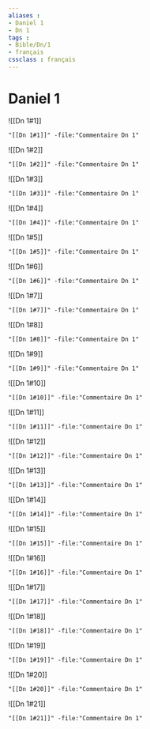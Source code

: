 ```yaml
---
aliases : 
- Daniel 1
- Dn 1
tags : 
- Bible/Dn/1
- français
cssclass : français
---
```


# Daniel 1

![[Dn 1#1]]

```query
"[[Dn 1#1]]" -file:"Commentaire Dn 1"
```

![[Dn 1#2]]

```query
"[[Dn 1#2]]" -file:"Commentaire Dn 1"
```

![[Dn 1#3]]

```query
"[[Dn 1#3]]" -file:"Commentaire Dn 1"
```

![[Dn 1#4]]

```query
"[[Dn 1#4]]" -file:"Commentaire Dn 1"
```

![[Dn 1#5]]

```query
"[[Dn 1#5]]" -file:"Commentaire Dn 1"
```

![[Dn 1#6]]

```query
"[[Dn 1#6]]" -file:"Commentaire Dn 1"
```

![[Dn 1#7]]

```query
"[[Dn 1#7]]" -file:"Commentaire Dn 1"
```

![[Dn 1#8]]

```query
"[[Dn 1#8]]" -file:"Commentaire Dn 1"
```

![[Dn 1#9]]

```query
"[[Dn 1#9]]" -file:"Commentaire Dn 1"
```

![[Dn 1#10]]

```query
"[[Dn 1#10]]" -file:"Commentaire Dn 1"
```

![[Dn 1#11]]

```query
"[[Dn 1#11]]" -file:"Commentaire Dn 1"
```

![[Dn 1#12]]

```query
"[[Dn 1#12]]" -file:"Commentaire Dn 1"
```

![[Dn 1#13]]

```query
"[[Dn 1#13]]" -file:"Commentaire Dn 1"
```

![[Dn 1#14]]

```query
"[[Dn 1#14]]" -file:"Commentaire Dn 1"
```

![[Dn 1#15]]

```query
"[[Dn 1#15]]" -file:"Commentaire Dn 1"
```

![[Dn 1#16]]

```query
"[[Dn 1#16]]" -file:"Commentaire Dn 1"
```

![[Dn 1#17]]

```query
"[[Dn 1#17]]" -file:"Commentaire Dn 1"
```

![[Dn 1#18]]

```query
"[[Dn 1#18]]" -file:"Commentaire Dn 1"
```

![[Dn 1#19]]

```query
"[[Dn 1#19]]" -file:"Commentaire Dn 1"
```

![[Dn 1#20]]

```query
"[[Dn 1#20]]" -file:"Commentaire Dn 1"
```

![[Dn 1#21]]

```query
"[[Dn 1#21]]" -file:"Commentaire Dn 1"
```

